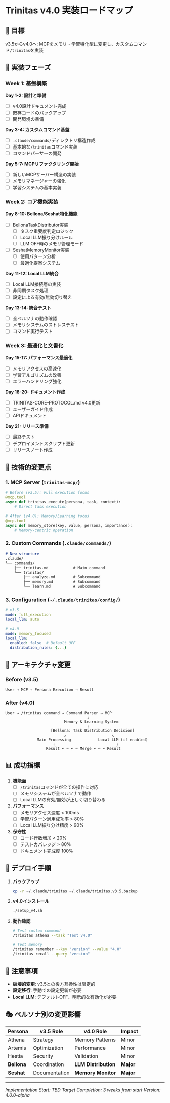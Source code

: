 # Trinitas v4.0 実装ロードマップ

## 🎯 目標
v3.5からv4.0へ: MCPをメモリ・学習特化型に変更し、カスタムコマンド`/trinitas`を実装

## 📅 実装フェーズ

### Week 1: 基盤構築
**Day 1-2: 設計と準備**
- [ ] v4.0設計ドキュメント完成
- [ ] 既存コードのバックアップ
- [ ] 開発環境の準備

**Day 3-4: カスタムコマンド基盤**
- [ ] `.claude/commands/`ディレクトリ構造作成
- [ ] 基本的な`/trinitas`コマンド実装
- [ ] コマンドパーサーの開発

**Day 5-7: MCPリファクタリング開始**
- [ ] 新しいMCPサーバー構造の実装
- [ ] メモリマネージャーの強化
- [ ] 学習システムの基本実装

### Week 2: コア機能実装
**Day 8-10: Bellona/Seshat特化機能**
- [ ] BellonaTaskDistributor実装
  - [ ] タスク重要度判定ロジック
  - [ ] Local LLM振り分けルール
  - [ ] LLM OFF時のメモリ管理モード
- [ ] SeshatMemoryMonitor実装
  - [ ] 使用パターン分析
  - [ ] 最適化提案システム

**Day 11-12: Local LLM統合**
- [ ] Local LLM接続層の実装
- [ ] 非同期タスク処理
- [ ] 設定による有効/無効切り替え

**Day 13-14: 統合テスト**
- [ ] 全ペルソナの動作確認
- [ ] メモリシステムのストレステスト
- [ ] コマンド実行テスト

### Week 3: 最適化と文書化
**Day 15-17: パフォーマンス最適化**
- [ ] メモリアクセスの高速化
- [ ] 学習アルゴリズムの改善
- [ ] エラーハンドリング強化

**Day 18-20: ドキュメント作成**
- [ ] TRINITAS-CORE-PROTOCOL.md v4.0更新
- [ ] ユーザーガイド作成
- [ ] APIドキュメント

**Day 21: リリース準備**
- [ ] 最終テスト
- [ ] デプロイメントスクリプト更新
- [ ] リリースノート作成

## 🔧 技術的変更点

### 1. MCP Server (`trinitas-mcp/`)
```python
# Before (v3.5): Full execution focus
@mcp.tool
async def trinitas_execute(persona, task, context):
    # Direct task execution
    
# After (v4.0): Memory/Learning focus
@mcp.tool
async def memory_store(key, value, persona, importance):
    # Memory-centric operation
```

### 2. Custom Commands (`.claude/commands/`)
```markdown
# New structure
.claude/
└── commands/
    ├── trinitas.md           # Main command
    └── trinitas/
        ├── analyze.md        # Subcommand
        ├── memory.md         # Subcommand
        └── learn.md          # Subcommand
```

### 3. Configuration (`~/.claude/trinitas/config/`)
```yaml
# v3.5
mode: full_execution
local_llm: auto

# v4.0
mode: memory_focused
local_llm:
  enabled: false  # Default OFF
  distribution_rules: {...}
```

## 🎨 アーキテクチャ変更

### Before (v3.5)
```
User → MCP → Persona Execution → Result
```

### After (v4.0)
```
User → /trinitas command → Command Parser → MCP
                                    ↓
                          Memory & Learning System
                                    ↓
                    [Bellona: Task Distribution Decision]
                          ↙                    ↘
              Main Processing            Local LLM (if enabled)
                     ↓                           ↓
                  Result ← ← ← ← Merge ← ← ← Result
```

## 📊 成功指標

1. **機能面**
   - [ ] `/trinitas`コマンドが全ての操作に対応
   - [ ] メモリシステムが全ペルソナで動作
   - [ ] Local LLMの有効/無効が正しく切り替わる

2. **パフォーマンス**
   - [ ] メモリアクセス速度 < 100ms
   - [ ] 学習パターン適用成功率 > 80%
   - [ ] Local LLM振り分け精度 > 90%

3. **保守性**
   - [ ] コード行数増加 < 20%
   - [ ] テストカバレッジ > 80%
   - [ ] ドキュメント完成度 100%

## 🚀 デプロイ手順

1. **バックアップ**
   ```bash
   cp -r ~/.claude/trinitas ~/.claude/trinitas.v3.5.backup
   ```

2. **v4.0インストール**
   ```bash
   ./setup_v4.sh
   ```

3. **動作確認**
   ```bash
   # Test custom command
   /trinitas athena --task "Test v4.0"
   
   # Test memory
   /trinitas remember --key "version" --value "4.0"
   /trinitas recall --query "version"
   ```

## 📝 注意事項

- **破壊的変更**: v3.5との後方互換性は限定的
- **設定移行**: 手動での設定更新が必要
- **Local LLM**: デフォルトOFF、明示的な有効化が必要

## 🎭 ペルソナ別の変更影響

| Persona | v3.5 Role | v4.0 Role | Impact |
|---------|-----------|-----------|---------|
| Athena | Strategy | Memory Patterns | Minor |
| Artemis | Optimization | Performance | Minor |
| Hestia | Security | Validation | Minor |
| **Bellona** | Coordination | **LLM Distribution** | **Major** |
| **Seshat** | Documentation | **Memory Monitor** | **Major** |

---

*Implementation Start: TBD*
*Target Completion: 3 weeks from start*
*Version: 4.0.0-alpha*